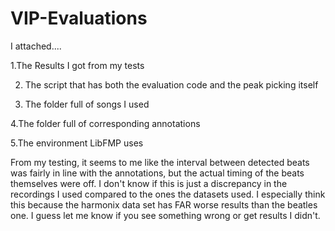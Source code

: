 # VIP-Evaluations

I attached....

  1.The Results I got from my tests
  
  2. The script that has both the evaluation code and the peak picking itself
  
  3. The folder full of songs I used
  
  4.The folder full of corresponding annotations
  
  5.The environment LibFMP uses
  
From my testing, it seems to me like the interval between detected beats was fairly in line with the annotations, but the actual timing of the beats themselves were off. I don't know if this is just a discrepancy in the recordings I used compared to the ones the datasets used. I especially think this because the harmonix data set has FAR worse results than the beatles one. I guess let me know if you see something wrong or get results I didn't.
